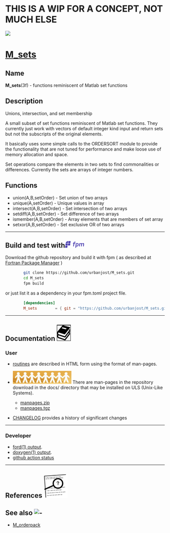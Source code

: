 # THIS IS A WIP FOR A CONCEPT, NOT MUCH ELSE

[![](docs/images/sets.gif)](https://urbanjost.github.io/M_sets/fpm-ford/index.html)
# [M_sets](https://urbanjost.github.io/M_sets/man3.html)

## Name
   **M_sets**(3f) - functions reminiscent of Matlab set functions

## Description

Unions, intersection, and set membership

A small subset of set functions reminiscent of Matlab set functions. They currently
just work with vectors of default integer kind input and return sets but not the
subscripts of the original elements.

It basically uses some simple calls to the ORDERSORT module to provide the functionality
that are not tuned for performance and make loose use of memory allocation and space.

Set operations compare the elements in two sets to find commonalities or
differences. Currently the sets are arrays of integer numbers.

## Functions
 + union(A,B,setOrder)     - Set union of two arrays
 + unique(A,setOrder)      - Unique values in array
 + intersect(A,B,setOrder) - Set intersection of two arrays
 + setdiff(A,B,setOrder)   - Set difference of two arrays
 + ismember(A,B,setOrder)  - Array elements that are members of set array
 + setxor(A,B,setOrder)    - Set exclusive OR of two arrays

<!--
## Building the module using make![gmake](docs/images/gnu.gif)

This will compile the Fortran module and basic example programs that exercise the routines:

```bash
     git clone https://github.com/urbanjost/M_sets.git


     cd M_sets/src
     # change Makefile if not using one of the listed compilers

     # for gfortran
     make clean
     make gfortran

     # for ifort
     make clean
     make ifort

     # for nvfortran
     make clean
     make nvfortran
```
   Note that to specifically get release 2.0.0 you would use
```bash
     git clone --branch 2.0.0 https://github.com/urbanjost/M_sets.git
```
-->

---
## Build and test with![fpm](docs/images/fpm_logo.gif)

   Download the github repository and build it with
   fpm ( as described at [Fortran Package Manager](https://github.com/fortran-lang/fpm) )
```bash
        git clone https://github.com/urbanjost/M_sets.git
        cd M_sets
        fpm build
```

   or just list it as a dependency in your fpm.toml project file.

```toml
        [dependencies]
        M_sets        = { git = "https://github.com/urbanjost/M_sets.git" }
```
---
## Documentation ![docs](docs/images/docs.gif)

### User
   - [routines](https://urbanjost.github.io/M_sets/man3.html)
     are described in HTML form using the format of man-pages.
<!--
     and [programs](https://urbanjost.github.io/M_sets/man1.html)
   - A single page that uses javascript to combine all the HTML
     descriptions of the man-pages is at
     [BOOK_M_sets](https://urbanjost.github.io/M_sets/BOOK_M_sets.html).
-->

   - ![man-pages](docs/images/manpages.gif)
     There are man-pages in the repository download in the docs/ directory
     that may be installed on ULS (Unix-Like Systems).

      + [manpages.zip](https://urbanjost.github.io/M_sets/manpages.zip)
      + [manpages.tgz](https://urbanjost.github.io/M_sets/manpages.tgz)


   - [CHANGELOG](docs/CHANGELOG.md) provides a history of significant changes
---
### Developer
   - [ford(1) output](https://urbanjost.github.io/M_sets/fpm-ford/index.html).
   - [doxygen(1) output](https://urbanjost.github.io/M_sets/doxygen_out/html/index.html).
   - [github action status](docs/STATUS.md)
---

## References ![-](docs/images/ref.gif)

## See also ![-](docs/images/demos.gif)
   * [M_orderpack](https://github.com/urbanjost/M_orderpack)

